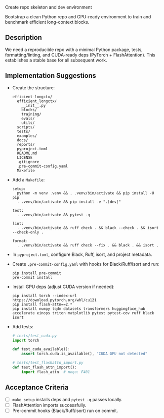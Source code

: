 Create repo skeleton and dev environment

Bootstrap a clean Python repo and GPU-ready environment to train and benchmark efficient long-context blocks.

## Description

We need a reproducible repo with a minimal Python package, tests, formatting/linting, and CUDA-ready deps (PyTorch + FlashAttention). This establishes a stable base for all subsequent work.

## Implementation Suggestions

* Create the structure:
  ```
  efficient-longctx/
    efficient_longctx/
      __init__.py
      blocks/
      training/
      evals/
      utils/
    scripts/
    tests/
    examples/
    docs/
    reports/
    pyproject.toml
    README.md
    LICENSE
    .gitignore
    .pre-commit-config.yaml
    Makefile
  ```

* Add a `Makefile`:
  ```
  setup:
    python -m venv .venv && . .venv/bin/activate && pip install -U pip
    . .venv/bin/activate && pip install -e ".[dev]"

  test:
    . .venv/bin/activate && pytest -q

  lint:
    . .venv/bin/activate && ruff check . && black --check . && isort --check-only .

  format:
    . .venv/bin/activate && ruff check --fix . && black . && isort .
  ```

* In `pyproject.toml`, configure Black, Ruff, isort, and project metadata.
* Create `.pre-commit-config.yaml` with hooks for Black/Ruff/isort and run:
  ```
  pip install pre-commit
  pre-commit install
  ```

* Install GPU deps (adjust CUDA version if needed):
  ```
  pip install torch --index-url https://download.pytorch.org/whl/cu121
  pip install flash-attn==2.*
  pip install numpy tqdm datasets transformers huggingface_hub accelerate einops triton matplotlib pytest pytest-cov ruff black isort
  ```

* Add tests:
  ```python
  # tests/test_cuda.py
  import torch

  def test_cuda_available():
      assert torch.cuda.is_available(), "CUDA GPU not detected"
  ```

  ```python
  # tests/test_flashattn_import.py
  def test_flash_attn_import():
      import flash_attn  # noqa: F401
  ```

## Acceptance Criteria

* [ ] `make setup` installs deps and `pytest -q` passes locally.
* [ ] FlashAttention imports successfully.
* [ ] Pre-commit hooks (Black/Ruff/isort) run on commit.
